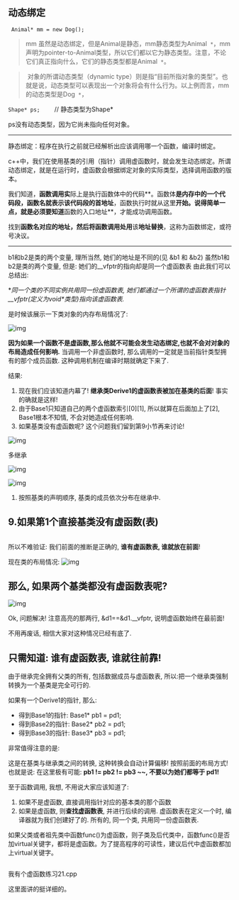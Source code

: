 ## 动态绑定





` Animal* mm = new Dog();`

> mm 虽然是动态绑定，但是Animal是静态，mm静态类型为Animal` *`，mm 声明为pointer-to-Animal类型，所以它们都以它为静态类型。注意，不论它们真正指向什么，它们的静态类型都是Animal` *`。

> ​    对象的所谓动态类型（dynamic type）则是指“目前所指对象的类型”。也就是说，动态类型可以表现出一个对象将会有什么行为。以上例而言，mm的动态类型是Dog` *`，

`Shape* ps;    `                 // 静态类型为Shape*

ps没有动态类型，因为它尚未指向任何对象。

---





静态绑定：程序在执行之前就已经解析出应该调用哪一个函数，编译时绑定。

c++中，我们在使用基类的引用（指针）调用虚函数时，就会发生动态绑定。所谓动态绑定，就是在运行时，虚函数会根据绑定对象的实际类型，选择调用函数的版本。

我们知道，**函数调用实**际上是执行函数体中的代码**。函数体**是内存中的一个代码段，**函数名**就表示该代码段的首地址**，函数执行时就从这里**开始。说得简单一点，就是必须要知道**函数的入口地址**，才能成功调用函数。

找到**函数名对应的地址，**然后将**函数调用处用**该**地址替换**，这称为函数绑定，或符号决议。



---

b1和b2是类的两个变量, 理所当然, 她们的地址是不同的(见 &b1 和 &b2)
虽然b1和b2是类的两个变量, 但是: 她们的__vfptr的指向却是同一个虚函数表
由此我们可以总结出:

**同一个类的不同实例共用同一份虚函数表, 她们都通过一个所谓的虚函数表指针__vfptr(定义为void\**类型)指向该虚函数表.**

是时候该展示一下类对象的内存布局情况了:

![img](https://img-blog.csdnimg.cn/img_convert/9316dabece92566aa419e2909c57f577.png)

**因为如果一个函数不是虚函数,那么他就不可能会发生动态绑定,也就不会对对象的布局造成任何影响.**
当调用一个非虚函数时, 那么调用的一定就是当前指针类型拥有的那个成员函数. 这种调用机制在编译时期就确定下来了.





结果:

1. 现在我们应该知道内幕了! **继承类Derive1的虚函数表被加在基类的后面**! 事实的确就是这样!
2. 由于Base1只知道自己的两个虚函数索引[0][1], 所以就算在后面加上了[2], Base1根本不知情, 不会对她造成任何影响.
3. 如果基类没有虚函数呢? 这个问题我们留到第9小节再来讨论!

![img](https://img-blog.csdnimg.cn/img_convert/ce3ce0a58f376831281943533131eee7.png)

多继承

![img](https://img-blog.csdnimg.cn/img_convert/ce3ce0a58f376831281943533131eee7.png)

![img](https://img-blog.csdnimg.cn/img_convert/72815741c5727802e482822fec91cef0.png)

1. 按照基类的声明顺序, 基类的成员依次分布在继承中.

## 9.如果第1个直接基类没有虚函数(表)

```cpp

```

所以不难验证: 我们前面的推断是正确的, **谁有虚函数表, 谁就放在前面**!

现在类的布局情况:
![img](https://img-blog.csdnimg.cn/img_convert/b953bc8ddd4ccc05d5f2c0eaf8492329.png)

## 那么, 如果两个基类都没有虚函数表呢?

![img](https://img-blog.csdnimg.cn/img_convert/960282f25e14ce957b9ed5c043204aeb.png)

Ok, 问题解决! 注意高亮的那两行, &d1==&d1.__vfptr, 说明虚函数始终在最前面!

不用再废话, 相信大家对这种情况已经有底了.

## 只需知道: 谁有虚函数表, 谁就往前靠!







由于继承完全拥有父类的所有, 包括数据成员与虚函数表, 所以:把一个继承类强制转换为一个基类是完全可行的.

如果有一个Derive1的指针, 那么:

- 得到Base1的指针: Base1* pb1 = pd1;
- 得到Base2的指针: Base2* pb2 = pd1;
- 得到Base3的指针: Base3* pb3 = pd1;

非常值得注意的是:

这是在基类与继承类之间的转换, 这种转换会自动计算偏移! 按照前面的布局方式!
也就是说: 在这里极有可能: **pb1 != pb2 != pb3 ~~, 不要以为她们都等于 pd1!**

至于函数调用, 我想, 不用说大家应该知道了:

1. 如果不是虚函数, 直接调用指针对应的基本类的那个函数
2. 如果是虚函数, 则**查找虚函数表**, 并进行后续的调用. 虚函数表在定义一个时, 编译器就为我们创建好了的. 所有的, 同一个类, 共用同一份虚函数表.





如果父类或者祖先类中函数func()为虚函数，则子类及后代类中，函数func()是否加virtual关键字，都将是虚函数。为了提高程序的可读性，建议后代中虚函数都加上virtual关键字。





```

```

我有个虚函数练习21.cpp

这里面讲的挺详细的。